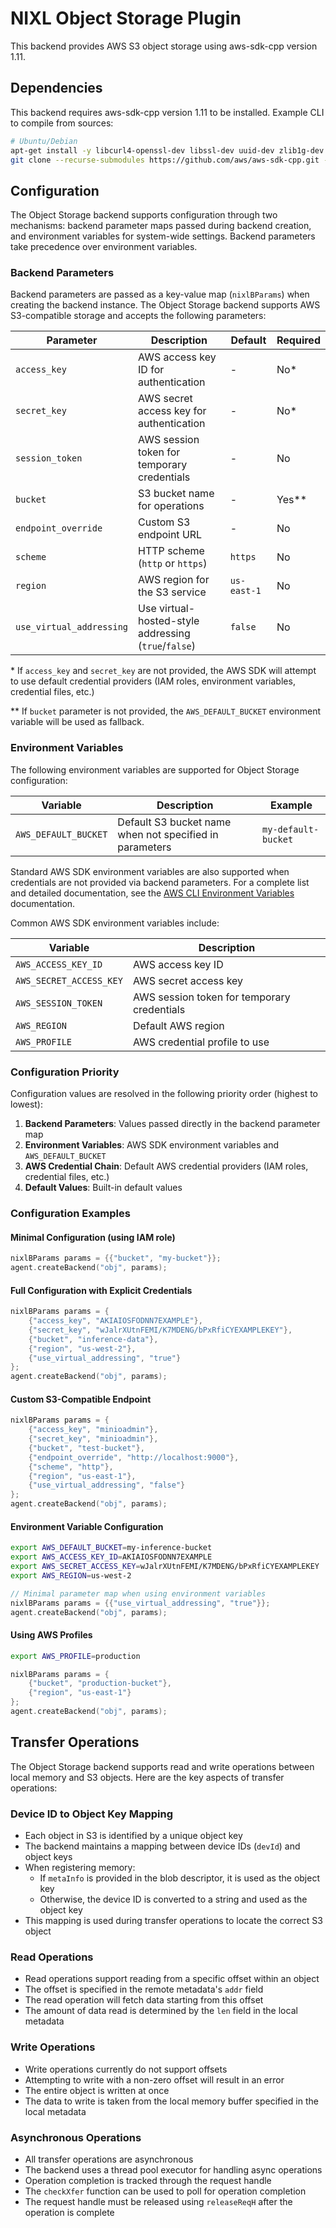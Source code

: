 <!--
SPDX-FileCopyrightText: Copyright (c) 2025 NVIDIA CORPORATION & AFFILIATES. All rights reserved.
SPDX-License-Identifier: Apache-2.0

Licensed under the Apache License, Version 2.0 (the "License");
you may not use this file except in compliance with the License.
You may obtain a copy of the License at

http://www.apache.org/licenses/LICENSE-2.0

Unless required by applicable law or agreed to in writing, software
distributed under the License is distributed on an "AS IS" BASIS,
WITHOUT WARRANTIES OR CONDITIONS OF ANY KIND, either express or implied.
See the License for the specific language governing permissions and
limitations under the License.
-->

# NIXL Object Storage Plugin

This backend provides AWS S3 object storage using aws-sdk-cpp version 1.11.

## Dependencies

This backend requires aws-sdk-cpp version 1.11 to be installed. Example CLI to compile from sources:

```bash
# Ubuntu/Debian
apt-get install -y libcurl4-openssl-dev libssl-dev uuid-dev zlib1g-dev
git clone --recurse-submodules https://github.com/aws/aws-sdk-cpp.git --branch 1.11.581 && mkdir sdk_build && cd sdk_build && cmake ../aws-sdk-cpp/ -DCMAKE_BUILD_TYPE=Release -DBUILD_ONLY="s3" -DENABLE_TESTING=OFF -DCMAKE_INSTALL_PREFIX=/usr/local && make -j && make install
```

## Configuration

The Object Storage backend supports configuration through two mechanisms: backend parameter maps passed during backend creation, and environment variables for system-wide settings. Backend parameters take precedence over environment variables.

### Backend Parameters

Backend parameters are passed as a key-value map (`nixlBParams`) when creating the backend instance. The Object Storage backend supports AWS S3-compatible storage and accepts the following parameters:

| Parameter | Description | Default | Required |
|-----------|-------------|---------|----------|
| `access_key` | AWS access key ID for authentication | - | No* |
| `secret_key` | AWS secret access key for authentication | - | No* |
| `session_token` | AWS session token for temporary credentials | - | No |
| `bucket` | S3 bucket name for operations | - | Yes** |
| `endpoint_override` | Custom S3 endpoint URL | - | No |
| `scheme` | HTTP scheme (`http` or `https`) | `https` | No |
| `region` | AWS region for the S3 service | `us-east-1` | No |
| `use_virtual_addressing` | Use virtual-hosted-style addressing (`true`/`false`) | `false` | No |

\* If `access_key` and `secret_key` are not provided, the AWS SDK will attempt to use default credential providers (IAM roles, environment variables, credential files, etc.)

\** If `bucket` parameter is not provided, the `AWS_DEFAULT_BUCKET` environment variable will be used as fallback.

### Environment Variables

The following environment variables are supported for Object Storage configuration:

| Variable | Description | Example |
|----------|-------------|---------|
| `AWS_DEFAULT_BUCKET` | Default S3 bucket name when not specified in parameters | `my-default-bucket` |

Standard AWS SDK environment variables are also supported when credentials are not provided via backend parameters. For a complete list and detailed documentation, see the [AWS CLI Environment Variables](https://docs.aws.amazon.com/cli/latest/userguide/cli-configure-envvars.html) documentation.

Common AWS SDK environment variables include:

| Variable | Description |
|----------|-------------|
| `AWS_ACCESS_KEY_ID` | AWS access key ID |
| `AWS_SECRET_ACCESS_KEY` | AWS secret access key |
| `AWS_SESSION_TOKEN` | AWS session token for temporary credentials |
| `AWS_REGION` | Default AWS region |
| `AWS_PROFILE` | AWS credential profile to use |

### Configuration Priority

Configuration values are resolved in the following priority order (highest to lowest):

1. **Backend Parameters**: Values passed directly in the backend parameter map
2. **Environment Variables**: AWS SDK environment variables and `AWS_DEFAULT_BUCKET`
3. **AWS Credential Chain**: Default AWS credential providers (IAM roles, credential files, etc.)
4. **Default Values**: Built-in default values

### Configuration Examples

#### Minimal Configuration (using IAM role)

```cpp
nixlBParams params = {{"bucket", "my-bucket"}};
agent.createBackend("obj", params);
```

#### Full Configuration with Explicit Credentials

```cpp
nixlBParams params = {
    {"access_key", "AKIAIOSFODNN7EXAMPLE"},
    {"secret_key", "wJalrXUtnFEMI/K7MDENG/bPxRfiCYEXAMPLEKEY"},
    {"bucket", "inference-data"},
    {"region", "us-west-2"},
    {"use_virtual_addressing", "true"}
};
agent.createBackend("obj", params);
```

#### Custom S3-Compatible Endpoint

```cpp
nixlBParams params = {
    {"access_key", "minioadmin"},
    {"secret_key", "minioadmin"},
    {"bucket", "test-bucket"},
    {"endpoint_override", "http://localhost:9000"},
    {"scheme", "http"},
    {"region", "us-east-1"},
    {"use_virtual_addressing", "false"}
};
agent.createBackend("obj", params);
```

#### Environment Variable Configuration

```bash
export AWS_DEFAULT_BUCKET=my-inference-bucket
export AWS_ACCESS_KEY_ID=AKIAIOSFODNN7EXAMPLE
export AWS_SECRET_ACCESS_KEY=wJalrXUtnFEMI/K7MDENG/bPxRfiCYEXAMPLEKEY
export AWS_REGION=us-west-2
```

```cpp
// Minimal parameter map when using environment variables
nixlBParams params = {{"use_virtual_addressing", "true"}};
agent.createBackend("obj", params);
```

#### Using AWS Profiles

```bash
export AWS_PROFILE=production
```

```cpp
nixlBParams params = {
    {"bucket", "production-bucket"},
    {"region", "us-east-1"}
};
agent.createBackend("obj", params);
```

## Transfer Operations

The Object Storage backend supports read and write operations between local memory and S3 objects. Here are the key aspects of transfer operations:

### Device ID to Object Key Mapping

- Each object in S3 is identified by a unique object key
- The backend maintains a mapping between device IDs (`devId`) and object keys
- When registering memory:
  - If `metaInfo` is provided in the blob descriptor, it is used as the object key
  - Otherwise, the device ID is converted to a string and used as the object key
- This mapping is used during transfer operations to locate the correct S3 object

### Read Operations

- Read operations support reading from a specific offset within an object
- The offset is specified in the remote metadata's `addr` field
- The read operation will fetch data starting from this offset
- The amount of data read is determined by the `len` field in the local metadata

### Write Operations

- Write operations currently do not support offsets
- Attempting to write with a non-zero offset will result in an error
- The entire object is written at once
- The data to write is taken from the local memory buffer specified in the local metadata

### Asynchronous Operations

- All transfer operations are asynchronous
- The backend uses a thread pool executor for handling async operations
- Operation completion is tracked through the request handle
- The `checkXfer` function can be used to poll for operation completion
- The request handle must be released using `releaseReqH` after the operation is complete
